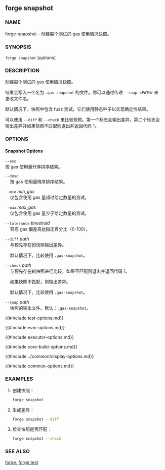 ## forge snapshot

### NAME

forge-snapshot - 创建每个测试的 gas 使用情况快照。

### SYNOPSIS

``forge snapshot`` [*options*]

### DESCRIPTION

创建每个测试的 gas 使用情况快照。

结果会写入一个名为 `.gas-snapshot` 的文件。你可以通过传递 `--snap <PATH>` 来更改文件名。

默认情况下，快照中包含 fuzz 测试。它们使用静态种子以实现确定性结果。

可以使用 `--diff` 和 `--check` 来比较快照。第一个标志会输出差异，第二个标志会输出差异并如果快照不匹配则退出并返回代码 1。

### OPTIONS

#### Snapshot Options

`--asc`  
按 gas 使用量升序排序结果。

`--desc`  
&nbsp;&nbsp;&nbsp;&nbsp;按 gas 使用量降序排序结果。

`--min` *min_gas*  
&nbsp;&nbsp;&nbsp;&nbsp;仅包含使用 gas 量超过给定数量的测试。

`--max` *max_gas*  
&nbsp;&nbsp;&nbsp;&nbsp;仅包含使用 gas 量少于给定数量的测试。

`--tolerance` *threshold*  
&nbsp;&nbsp;&nbsp;&nbsp;容忍 gas 偏差高达指定百分比（0-100）。

`--diff` *path*  
&nbsp;&nbsp;&nbsp;&nbsp;与预先存在的快照输出差异。

&nbsp;&nbsp;&nbsp;&nbsp;默认情况下，比较使用 `.gas-snapshot`。

`--check` *path*  
&nbsp;&nbsp;&nbsp;&nbsp;与预先存在的快照进行比较，如果不匹配则退出并返回代码 1。

&nbsp;&nbsp;&nbsp;&nbsp;如果快照不匹配，则输出差异。

&nbsp;&nbsp;&nbsp;&nbsp;默认情况下，比较使用 `.gas-snapshot`。

`--snap` *path*  
&nbsp;&nbsp;&nbsp;&nbsp;快照的输出文件。默认：`.gas-snapshot`。

{{#include test-options.md}}

{{#include evm-options.md}}

{{#include executor-options.md}}

{{#include core-build-options.md}}

{{#include ../common/display-options.md}}

{{#include common-options.md}}

### EXAMPLES

1. 创建快照：
    ```sh
    forge snapshot
    ```

2. 生成差异：
    ```sh
    forge snapshot --diff
    ```

3. 检查快照是否匹配：
    ```sh
    forge snapshot --check
    ```

### SEE ALSO

[forge](./forge.md), [forge test](./forge-test.md)